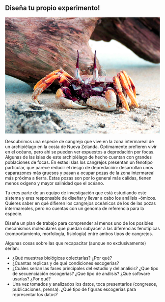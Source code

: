 ## Diseña tu propio experimento!


![crab](./assets/img/crab.png)


Descubrimos una especie de cangrejo que vive en la zona intermareal de un archipiélago en la costa de Nueva Zelanda. Óptimamente prefieren vivir en el océano, pero ahí se pueden ver expuestos a depredación por focas. Algunas de las islas de este archipiélago de hecho cuentan con grandes poblaciones de focas. En estas islas los cangrejos presentan un fenotipo particular, que parece reducir el riesgo de depredación: desarrollan unos caparazones más gruesos y pasan a ocupar pozas de la zona intermareal más próxima a tierra. Estas pozas son por lo general más cálidas, tienen menos oxígeno y mayor salinidad que el océano.

Tu eres parte de un equipo de investigación que está estudiando este sistema y eres responsable de diseñar y llevar a cabo los análisis -ómicos.   Quieres saber en qué difieren los cangrejos oceánicos de los de las pozas intermareales, pero no cuentas con un genoma de referencia para la especie.

Diseña un plan de trabajo para comprender al menos uno de los posibles mecanismos moleculares que puedan subyacer a las diferencias fenotípicas (comportamiento, morfología, fisiología) entre ambos tipos de cangrejos.

Algunas cosas sobre las que recapacitar (aunque no exclusivamente) serían:

* ¿Qué muestras biológicas colectarías? ¿Por qué?
* ¿Cuantas replicas y de qué condiciones escogerías?
* ¿Cuáles serían las fases principales del estudio y del análisis? ¿Que tipo de secuenciación escogerías? ¿Que tipo de análisis? ¿Qué software usarías? ¿Por qué?
* Una vez tomados y analizados los datos, toca presentarlos (congresos, publicaciones, prensa). ¿Qué tipo de figuras escogerías para representar los datos?
